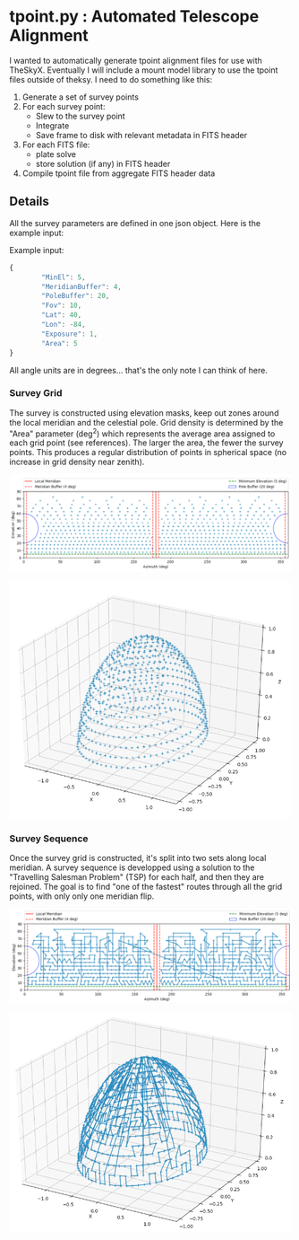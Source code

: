 # tpoint.py : Automated Telescope Alignment

I wanted to automatically generate tpoint alignment files for use with TheSkyX.  Eventually I will include a mount model library to use the tpoint files outside of theksy.  I need to do something like this:

1. Generate a set of survey points
2. For each survey point:
	* Slew to the survey point
	* Integrate
	* Save frame to disk with relevant metadata in FITS header
3. For each FITS file:
	* plate solve
	* store solution (if any) in FITS header
4. Compile tpoint file from aggregate FITS header data 

## Details

All the survey parameters are defined in one json object.  Here is the example input:

Example input:
```javascript
{
        "MinEl": 5,
        "MeridianBuffer": 4,
        "PoleBuffer": 20,
        "Fov": 10,
        "Lat": 40,
        "Lon": -84,
        "Exposure": 1,
        "Area": 5
}
```

All angle units are in degrees... that's the only note I can think of here.

### Survey Grid

The survey is constructed using elevation masks, keep out zones around the local meridian and the celestial pole.  Grid density is determined by the "Area" parameter (deg<sup>2</sup>) which represents the average area assigned to each grid point (see references).  The larger the area, the fewer the survey points.  This produces a regular distribution of points in spherical space (no increase in grid density near zenith).

![alt text](https://github.com/dam90/tpoint/blob/master/docs/images/survey_2D.png "2D Survey Grid")

![alt text](https://github.com/dam90/tpoint/blob/master/docs/images/survey_3D.png "3D Survey Grid")

### Survey Sequence

Once the survey grid is constructed, it's split into two sets along local meridian.  A survey sequence is developped using a solution to the "Travelling Salesman Problem" (TSP) for each half, and then they are rejoined.  The goal is to find "one of the fastest" routes through all the grid points, with only only one meridian flip.

![alt text](https://github.com/dam90/tpoint/blob/master/docs/images/tsp_2D.png "2D Path Plot")

![alt text](https://github.com/dam90/tpoint/blob/master/docs/images/tsp_3D.png "3D Path Plot")
